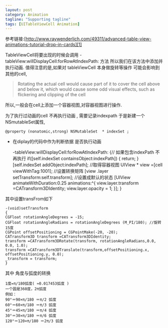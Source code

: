```yaml
---
layout: post
category: Animation
tagline: "Supporting tagline"
tags: [UITableViewCell Animation]
---
```


参考链接:[http://www.raywenderlich.com/49311/advanced-table-view-animations-tutorial-drop-in-cards][1]

TableViewCell将要出现的时候会调用
-tableView:willDisplayCell:forRowAtIndexPath: 方法
所以我们在该方法中添加并执行动画.
值得注意的是,如果对 tableViewCell 本身做旋转等操作 可能会影响到其他的cell,

> Rotating the actual cell would cause part of it to cover the cell above and below it, which would cause some odd visual effects, such as flickering and clipping of the cell


所以,一般会在cell上添加一个容器视图,对容器视图进行操作.

为了执行过动画的cell 不再执行动画 , 需要记录indexpath 于是新建一个NSmutableSet属性,

	@property (nonatomic,strong) NSMutableSet  * indexSet ;

-  在diplay的代码中作为判断依据 是否执行动画

	-tableView:willDisplayCell:forRowAtIndexPath:
	{// 如果包含indexPath 不再执行
	if([self.indexSet containsObject:indexPath])
	{
	return;
	}
	[self.indexSet addObject:indexPath];
	//取得容器视图
	UIView * view =[cell viewWithTag:1001];
	//设置转换矩阵
	[view .layer setTransform:self.transform];
	//设置成默认的状态
	[UIView animateWithDuration:0.25 animations:^{
	view.layer.transform =CATransform3DIdentity;
	view.layer.opacity = 1;
	}];
	}
	

 其中设置transFrom如下


	-(void)setTransform
	{
	CGFloat rotationAngleDegrees = -15;
	CGFloat rotationAngleRadians = rotationAngleDegrees (M_PI/180); //旋转15度
	CGPoint offsetPositioning = CGPointMake(-20, -20);
	CATransform3D transform =CATransform3DIdentity;
	transform =CATransform3DRotate(transform, rotationAngleRadians,0.0, 0.0, 1.0);
	transform =CATransform3DTranslate(transform,offsetPositioning.x, offsetPositioning.y, 0.0);
	_transform = transform;
	}
	

其中 角度与弧度的转换



	1度=π/180弧度( ≈0.017453弧度 ) 
	一个圆是360度，2π弧度
	例如： 
	90°＝90×π/180 ＝π/2 弧度 
	60°＝60×π/180 ＝π/3 弧度 
	45°＝45×π/180 ＝π/4 弧度 
	30°＝30×π/180 ＝π/6 弧度 
	120°＝120×π/180 ＝2π/3 弧度
	

[1]:	http://www.raywenderlich.com/49311/advanced-table-view-animations-tutorial-drop-in-cards